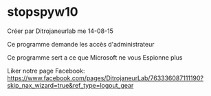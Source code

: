 # stopspyw10

Créer par Ditrojaneurlab me 14-08-15

Ce programme demande les accès d'administrateur

Ce programme sert a ce que Microsoft ne vous Espionne plus


Liker notre page Facebook:
https://www.facebook.com/pages/DitrojaneurLab/763336087111190?skip_nax_wizard=true&ref_type=logout_gear
